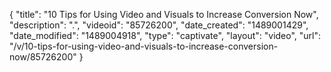 {
    "title": "10 Tips for Using Video and Visuals to Increase Conversion Now",
    "description": ".",
    "videoid": "85726200",
    "date_created": "1489001429",
    "date_modified": "1489004918",
    "type": "captivate",
    "layout": "video",
    "url": "\/v\/10-tips-for-using-video-and-visuals-to-increase-conversion-now\/85726200"
}